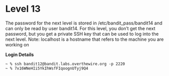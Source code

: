 # Level 13

The password for the next level is stored in /etc/bandit_pass/bandit14 and can only be read by user bandit14. For this level, you don’t get the next password, but you get a private SSH key that can be used to log into the next level. Note: localhost is a hostname that refers to the machine you are working on

**Login Details**
```
~ % ssh bandit12@bandit.labs.overthewire.org -p 2220
~ % 7x16WNeHIi5YkIhWsfFIqoognUTyj9Q4

```
